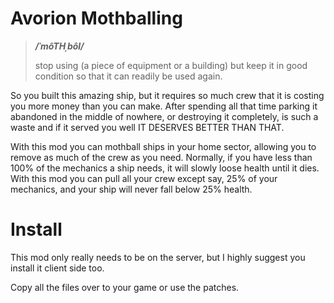 # Avorion Mothballing

> ***/ˈmôTHˌbôl/***
>
> stop using (a piece of equipment or a building) but keep it in good condition so that it can readily be used again.

So you built this amazing ship, but it requires so much crew that it is costing
you more money than you can make. After spending all that time parking it
abandoned in the middle of nowhere, or destroying it completely, is such a waste
and if it served you well IT DESERVES BETTER THAN THAT.

With this mod you can mothball ships in your home sector, allowing you to remove
as much of the crew as you need. Normally, if you have less than 100% of the
mechanics a ship needs, it will slowly loose health until it dies. With this mod
you can pull all your crew except say, 25% of your mechanics, and your ship will
never fall below 25% health.

# Install

This mod only really needs to be on the server, but I highly suggest you install
it client side too.

Copy all the files over to your game or use the patches.
